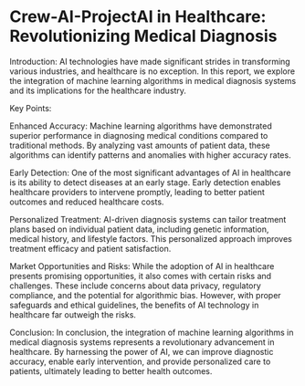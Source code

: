 # Crew-AI-ProjectAI in Healthcare: Revolutionizing Medical Diagnosis

Introduction:
AI technologies have made significant strides in transforming various industries, and healthcare is no exception. In this report, we explore the integration of machine learning algorithms in medical diagnosis systems and its implications for the healthcare industry.

Key Points:

Enhanced Accuracy: Machine learning algorithms have demonstrated superior performance in diagnosing medical conditions compared to traditional methods. By analyzing vast amounts of patient data, these algorithms can identify patterns and anomalies with higher accuracy rates.

Early Detection: One of the most significant advantages of AI in healthcare is its ability to detect diseases at an early stage. Early detection enables healthcare providers to intervene promptly, leading to better patient outcomes and reduced healthcare costs.

Personalized Treatment: AI-driven diagnosis systems can tailor treatment plans based on individual patient data, including genetic information, medical history, and lifestyle factors. This personalized approach improves treatment efficacy and patient satisfaction.

Market Opportunities and Risks:
While the adoption of AI in healthcare presents promising opportunities, it also comes with certain risks and challenges. These include concerns about data privacy, regulatory compliance, and the potential for algorithmic bias. However, with proper safeguards and ethical guidelines, the benefits of AI technology in healthcare far outweigh the risks.

Conclusion:
In conclusion, the integration of machine learning algorithms in medical diagnosis systems represents a revolutionary advancement in healthcare. By harnessing the power of AI, we can improve diagnostic accuracy, enable early intervention, and provide personalized care to patients, ultimately leading to better health outcomes.
